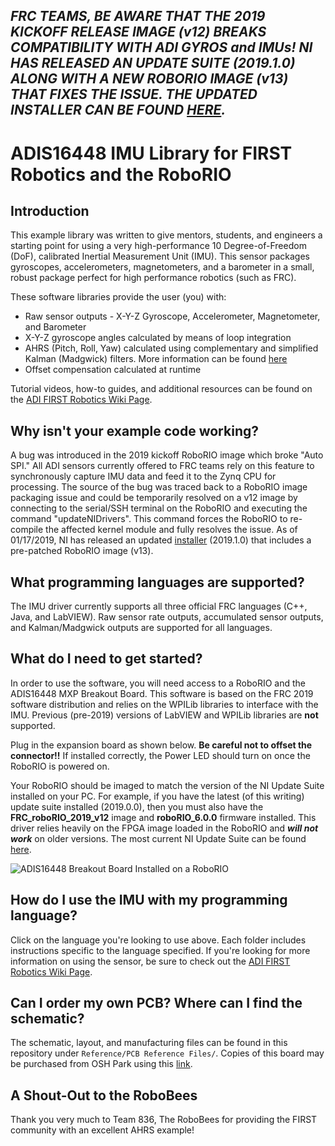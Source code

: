 ## ***FRC TEAMS, BE AWARE THAT THE 2019 KICKOFF RELEASE IMAGE (v12) BREAKS COMPATIBILITY WITH ADI GYROS and IMUs! NI HAS RELEASED AN UPDATE SUITE (2019.1.0) ALONG WITH A NEW ROBORIO IMAGE (v13) THAT FIXES THE ISSUE. THE UPDATED INSTALLER CAN BE FOUND [HERE](http://www.ni.com/download/first-robotics-software-2017/7904/en/).***

# ADIS16448 IMU Library for FIRST Robotics and the RoboRIO

## Introduction
This example library was written to give mentors, students, and engineers a starting point for using a very high-performance 10 Degree-of-Freedom (DoF), calibrated Inertial Measurement Unit (IMU). This sensor packages gyroscopes, accelerometers, magnetometers, and a barometer in a small, robust package perfect for high performance robotics (such as FRC). 

These software libraries provide the user (you) with:
- Raw sensor outputs - X-Y-Z Gyroscope, Accelerometer, Magnetometer, and Barometer
- X-Y-Z gyroscope angles calculated by means of loop integration
- AHRS (Pitch, Roll, Yaw) calculated using complementary and simplified Kalman (Madgwick) filters. More information can be found [here](http://www.x-io.co.uk/open-source-imu-and-ahrs-algorithms/)
- Offset compensation calculated at runtime

Tutorial videos, how-to guides, and additional resources can be found on the [ADI FIRST Robotics Wiki Page](https://wiki.analog.com/first/first_robotics_donation_resources).

## Why isn't your example code working?
A bug was introduced in the 2019 kickoff RoboRIO image which broke "Auto SPI." All ADI sensors currently offered to FRC teams rely on this feature to synchronously capture IMU data and feed it to the Zynq CPU for processing. The source of the bug was traced back to a RoboRIO image packaging issue and could be temporarily resolved on a v12 image by connecting to the serial/SSH terminal on the RoboRIO and executing the command "updateNIDrivers". This command forces the RoboRIO to re-compile the affected kernel module and fully resolves the issue. As of 01/17/2019, NI has released an updated [installer](http://www.ni.com/download/first-robotics-software-2017/7904/en/) (2019.1.0) that includes a pre-patched RoboRIO image (v13).

## What programming languages are supported?
The IMU driver currently supports all three official FRC languages (C++, Java, and LabVIEW). Raw sensor rate outputs, accumulated sensor outputs, and Kalman/Madgwick outputs are supported for all languages. 

## What do I need to get started?

In order to use the software, you will need access to a RoboRIO and the ADIS16448 MXP Breakout Board. This software is based on the FRC 2019 software distribution and relies on the WPILib libraries to interface with the IMU. Previous (pre-2019) versions of LabVIEW and WPILib libraries are **not** supported. 

Plug in the expansion board as shown below. **Be careful not to offset the connector!!** If installed correctly, the Power LED should turn on once the RoboRIO is powered on.

Your RoboRIO should be imaged to match the version of the NI Update Suite installed on your PC. For example, if you have the latest (of this writing) update suite installed (2019.0.0), then you must also have the **FRC_roboRIO_2019_v12** image and **roboRIO_6.0.0** firmware installed. This driver relies heavily on the FPGA image loaded in the RoboRIO and _**will not work**_ on older versions. The most current NI Update Suite can be found [here](https://forums.ni.com/t5/FIRST-Robotics-Competition/FRC-Update-Suite/ta-p/3737502).

![ADIS16448 Breakout Board Installed on a RoboRIO](https://raw.githubusercontent.com/juchong/ADIS16448-RoboRIO-Driver/master/Reference/IMG_5514.JPG)

## How do I use the IMU with my programming language?

Click on the language you're looking to use above. Each folder includes instructions specific to the language specified. If you're looking for more information on using the sensor, be sure to check out the [ADI FIRST Robotics Wiki Page](https://wiki.analog.com/first/first_robotics_donation_resources).

## Can I order my own PCB? Where can I find the schematic?

The schematic, layout, and manufacturing files can be found in this repository under `Reference/PCB Reference Files/`. 
Copies of this board may be purchased from OSH Park using this [link](https://oshpark.com/shared_projects/G8nquDEx). 

## A Shout-Out to the RoboBees

Thank you very much to Team 836, The RoboBees for providing the FIRST community with an excellent AHRS example!
